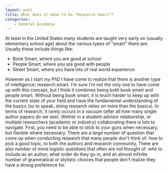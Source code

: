 ```yaml
---
layout: post
title: What does it mean to be "Research Smart"?
categories:
    - General Academia
---
```


At least in the United States many students are taught very early on (usually elementary school age) about the various types of "smart" there are. Usually these include things like:

* Book Smart, where you are good at school
* People Smart, where you are good with people
* Street Smart, where you have lots of real world experience

However as I start my PhD I have come to realize that there is another type of intelligence: research smart. I'm sure I'm not the only one to have come up with this concept, but I think it combines being both book smart and people smart. Without being book smart, it is much harder to keep up with the current state of your field and have the fundamental understanding of the basics (so to speak, doing research relies on more than the basics). In terms of research, it rarely occurs in a vacuum (after all how many single author papers do we see). Wether in a student-advisor relationship, or multiple researchers (academic or industry) collaborating there is lots to navigate. First, you need to be able to stick to your guns when necessary, but flexible where necessary. There are a large number of question that come up when conducting research that many people don't think of: how to pick a good topic, to both the authors and research community, There are also number of more logistic questions that often are not thought of: who to include as an author, what order do they go in, and an almost infinite number of grammatical or stylistic choices that people don't realize they have a strong preference for. 